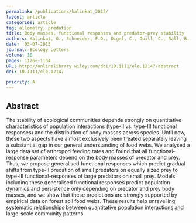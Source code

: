 ```yaml
---
permalink: /publications/kalinkat_2013/
layout: article
categories: article
tag: allometry, predation
title: Body masses, functional responses and predator–prey stability
authors: Kalinkat, G., Schneider, F.D., Digel, C., Guill, C., Rall, B. C., Brose, U.
date:  03-07-2013
journal: Ecology Letters
volume: 16
pages: 1126–-1134
URL: http://onlinelibrary.wiley.com/doi/10.1111/ele.12147/abstract
doi: 10.1111/ele.12147

priority: A
---
```


## Abstract
The stability of ecological communities depends strongly on quantitative characteristics of population interactions (type-II vs. type-III functional responses) and the distribution of body masses across species. Until now, these two aspects have almost exclusively been treated separately leaving a substantial gap in our general understanding of food webs. We analysed a large data set of arthropod feeding rates and found that all functional-response parameters depend on the body masses of predator and prey. Thus, we propose generalised functional responses which predict gradual shifts from type-II predation of small predators on equally sized prey to type-III functional-responses of large predators on small prey. Models including these generalised functional responses predict population dynamics and persistence only depending on predator and prey body masses, and we show that these predictions are strongly supported by empirical data on forest soil food webs. These results help unravelling systematic relationships between quantitative population interactions and large-scale community patterns.
